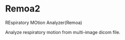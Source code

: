 # Remoa2
REspiratory MOtion Analyzer(Remoa)

Analyze respiratory motion from multi-image dicom file.
